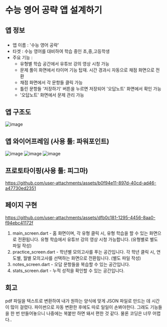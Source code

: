 # 수능 영어 공략 앱 설계하기
## 앱 정보
### 
- 앱 이름 : '수능 영어 공략'  
- 타겟 : 수능 영어를 대비하여 학습 중인 초,중,고등학생
- 주요 기능 :
    - 유형별 학습 공간에서 유튜브 강의 영상 시청 가능
    - 문제 풀이 화면에서 타이머 기능 탑재. 시간 경과시 자동으로 채점 화면으로 전환
    - 채점 화면에서 각 문항들 클릭 가능
    - 틀린 문항들 '저장하기' 버튼을 누르면 저장되어 '오답노트' 화면에서 확인 가능
    - '오답노트' 화면에서 문제 관리 가능

  
## 앱 구조도
![image](https://github.com/user-attachments/assets/25169256-2b42-41e5-bcfc-563db42900ba)
## 앱 와이어프레임 (사용 툴: 파워포인트)
![image](https://github.com/user-attachments/assets/04784989-d787-4409-9bcf-2003aac88846)
![image](https://github.com/user-attachments/assets/1a450790-d632-419e-8b4b-5cfea14a9b5d)
![image](https://github.com/user-attachments/assets/7781113e-c148-4a87-8fc8-7cb4422d28e3)
## 프로토타이핑(사용 툴: 피그마)
https://github.com/user-attachments/assets/b0f94e11-897d-40cd-ad46-a47730ed2351
## 페이지 구현  
https://github.com/user-attachments/assets/dfb0c181-1295-4456-8aa0-f94ebc41172f

1. main_screen.dart - 홈 화면이며, 각 유형 클릭 시, 유형 학습을 할 수 있는 화면으로 전환됩니다. 유형 학습에서 유튜브 강의 영상 시청 가능합니다. (유형별로 별도 파일 작성)
2. practice_screen.dart - 학년별 모의고사를 푸는 공간입니다. 각 학년 클릭 시, 연도별, 월별 모의고사를 선택하는 화면으로 전환됩니다. (별도 파일 작성)
3. notes_screen.dart - 오답 문항들을 복습할 수 있는 공간입니다.
4. stats_screen.dart - 누적 성적을 확인할 수 있는 공간입니다.

## 회고
pdf 파일을 텍스트로 변환하여 내가 원하는 양식에 맞게 JSON 파일로 만드는 데 시간이 많이 걸렸다. 파이썬으로 자동 변환한 후에도 따로 일일이 손봐야한다. 
그래도 기능들을 한 번 만들어놓으니 나중에는 복붙만 하면 돼서 편한 것 같다. 물론 코딩은 너무 어렵다..
